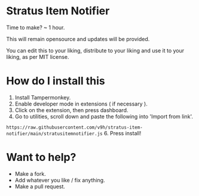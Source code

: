 # Stratus Item Notifier

Time to make? ~ 1 hour.

This will remain opensource and updates will be provided.

You can edit this to your liking, distribute to your liking and use it to your liking, as per MIT license.

# How do I install this

1. Install Tampermonkey.
2. Enable developer mode in extensions ( if necessary ).
3. Click on the extension, then press dashboard.
4. Go to utilities, scroll down and paste the following into 'Import from link'.

```https://raw.githubusercontent.com/v9h/stratus-item-notifier/main/stratusitemnotifier.js```
6. Press install!

# Want to help?

* Make a fork.
* Add whatever you like / fix anything.
* Make a pull request.
